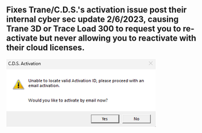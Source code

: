 ## Fixes Trane/C.D.S.'s activation issue post their internal cyber sec update 2/6/2023, causing Trane 3D or Trace Load 300 to request you to re-activate but never allowing you to reactivate with their cloud licenses.

![1678112611338](image/Cant-Activate-License/1678112611338.png)
